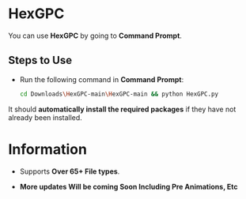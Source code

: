 # **HexGPC**

You can use **HexGPC** by going to **Command Prompt**.

## **Steps to Use**

- Run the following command in **Command Prompt**:  
  ```bash
  cd Downloads\HexGPC-main\HexGPC-main && python HexGPC.py

It should **automatically install the required packages** if they have not already been installed.

# **Information**

 - Supports **Over 65+ File types**.

 - **More updates Will be coming Soon Including Pre Animations, Etc**
